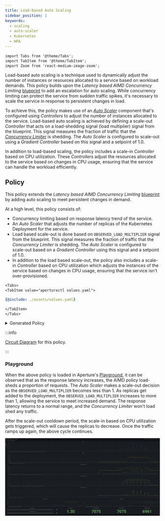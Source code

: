 ```yaml
---
title: Load-based Auto Scaling
sidebar_position: 1
keywords:
  - scaling
  - auto-scaler
  - Kubernetes
  - HPA
---
```


```mdx-code-block
import Tabs from '@theme/Tabs';
import TabItem from '@theme/TabItem';
import Zoom from 'react-medium-image-zoom';
```

Load-based auto scaling is a technique used to dynamically adjust the number of
instances or resources allocated to a service based on workload demands. This
policy builds upon the _Latency based AIMD Concurrency Limiting_
[blueprint](reference/policies/bundled-blueprints/policies/latency-aimd-concurrency-limiting.md)
to add an escalation for auto scaling. While concurrency limiting can protect
the service from sudden traffic spikes, it's necessary to scale the service in
response to persistent changes in load.

To achieve this, the policy makes use of an
[_Auto Scaler_](concepts/auto-scale/components/auto-scaler.md) component that's
configured using _Controllers_ to adjust the number of instances allocated to
the service. Load-based auto scaling is achieved by defining a scale-out
_Controller_ that acts on a load-shedding signal (load multiplier) signal from
the blueprint. This signal measures the fraction of traffic that the
[_Concurrency Limiter_](concepts/flow-control/components/concurrency-limiter.md)
is shedding. The _Auto Scaler_ is configured to scale-out using a _Gradient
Controller_ based on this signal and a setpoint of 1.0.

In addition to load-based scaling, the policy includes a scale-in _Controller_
based on CPU utilization. These _Controllers_ adjust the resources allocated to
the service based on changes in CPU usage, ensuring that the service can handle
the workload efficiently.

## Policy

This policy extends the _Latency based AIMD Concurrency Limiting_
[blueprint](reference/policies/bundled-blueprints/policies/latency-aimd-concurrency-limiting.md)
by adding auto scaling to meet persistent changes in demand.

At a high level, this policy consists of:

- Concurrency limiting based on response latency trend of the service.
- An _Auto Scaler_ that adjusts the number of replicas of the Kubernetes
  Deployment for the service.
- Load based scale-out is done based on `OBSERVED_LOAD_MULTIPLIER` signal from
  the blueprint. This signal measures the fraction of traffic that the
  _Concurrency Limiter_ is shedding. The _Auto Scaler_ is configured to
  scale-out based on a _Gradient Controller_ using this signal and a setpoint of
  1.0.
- In addition to the load based scale-out, the policy also includes a scale-in
  _Controller_ based on CPU utilization which adjusts the instances of the
  service based on changes in CPU usage, ensuring that the service isn't
  over-provisioned.

```mdx-code-block
<Tabs>
<TabItem value="aperturectl values.yaml">
```

```yaml
{@include: ./assets/values.yaml}
```

```mdx-code-block
</TabItem>
</Tabs>
```

<details><summary>Generated Policy</summary>
<p>

```yaml
{@include: ./assets/load-based-auto-scale.yaml}
```

</p>
</details>

:::info

[Circuit Diagram](./assets/load-based-auto-scale.mmd.svg) for this policy.

:::

### Playground

When the above policy is loaded in Aperture's
[Playground](/get-started/playground/playground.md), it can be observed that as
the response latency increases, the AIMD policy load-sheds a proportion of
requests. The _Auto Scaler_ makes a scale-out decision as the
`OBSERVED_LOAD_MULTIPLIER` becomes less than 1. As replicas get added to the
deployment, the `OBSERVED_LOAD_MULTIPLIER` increases to more than 1, allowing
the service to meet increased demand. The response latency returns to a normal
range, and the _Concurrency Limiter_ won't load shed any traffic.

After the scale-out cooldown period, the scale-in based on CPU utilization gets
triggered, which will cause the replicas to decrease. Once the traffic ramps up
again, the above cycle continues.

<Zoom>

![Auto Scale](./assets/auto-scale-playground.png)

</Zoom>
